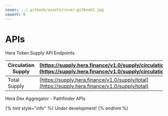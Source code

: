 ```yaml
---
cover: ../.gitbook/assets/cover-gitbook2.jpg
coverY: 0
---
```


# APIs

Hera Token Supply API Endpoints

| Circulation Supply | [https://supply.hera.finance/v1.0/supply/circulation](https://supply.hera.finance/v1.0/supply/circulation) |
| ------------------ | ---------------------------------------------------------------------------------------------------------- |
| Total Supply       | [https://supply.hera.finance/v1.0/supply/total](https://supply.hera.finance/v1.0/supply/total)             |



Hera Dex Aggregator - Pathfinder APIs

{% hint style="info" %}
Under development!
{% endhint %}
